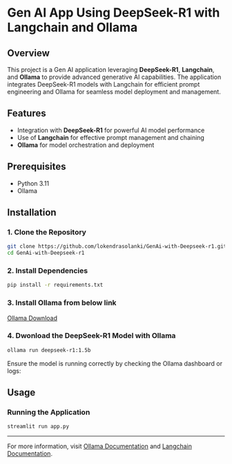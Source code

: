 # Gen AI App Using DeepSeek-R1 with Langchain and Ollama

## Overview

This project is a Gen AI application leveraging **DeepSeek-R1**, **Langchain**, and **Ollama** to provide advanced generative AI capabilities. The application integrates DeepSeek-R1 models with Langchain for efficient prompt engineering and Ollama for seamless model deployment and management.

## Features

- Integration with **DeepSeek-R1** for powerful AI model performance
- Use of **Langchain** for effective prompt management and chaining
- **Ollama** for model orchestration and deployment

## Prerequisites

- Python 3.11
- Ollama

## Installation

### 1. Clone the Repository

```bash
git clone https://github.com/lokendrasolanki/GenAi-with-Deepseek-r1.git
cd GenAi-with-Deepseek-r1
```

### 2. Install Dependencies

```bash
pip install -r requirements.txt
```

### 3. Install Ollama from below link

[Ollama Download](https://ollama.com/download)

### 4. Dwonload the DeepSeek-R1 Model with Ollama

```bash
ollama run deepseek-r1:1.5b
```

Ensure the model is running correctly by checking the Ollama dashboard or logs:

## Usage

### Running the Application

```bash
streamlit run app.py
```

---

For more information, visit [Ollama Documentation](https://ollama.ai/docs) and [Langchain Documentation](https://docs.langchain.com/).

